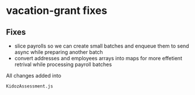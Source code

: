 # vacation-grant fixes

## Fixes
-  slice payrolls so we can create small batches and enqueue them to send async while preparing another batch
-  convert addresses and employees arrays into maps for more effetient retrival while processing payroll batches

All changes added into 
```
KidozAssessment.js 
```

